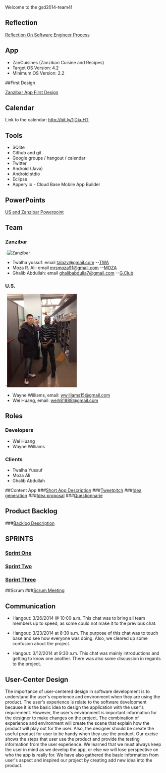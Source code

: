 Welcome to the gsd2014-team4!

## Reflection 

[Reflection On Software Engineer Process](https://github.com/paceuniversity/gsd2014-team4/wiki/Reflection-on-the-Software-Engineering-Process)

## App
* ZanCuisines (Zanzibari Cuisine and Recipes)
* Target OS Version: 4.2
* Minimum OS Version: 2.2

##First Design

[Zanzibar App First Design ](https://github.com/paceuniversity/gsd2014-team4/wiki/Designs)

## Calendar

Link to the calendar: http://bit.ly/1jDkuHT

## Tools


- SQlite
- Github and git
- Google groups / hangout / calendar
- Twitter
- Android (Java)
- Android stdio 
- Eclipse
- Appery.io - Cloud Base Mobile App Builder

## PowerPoints
[US and Zanzibar Powerpoint](https://github.com/paceuniversity/gsd2014-team4/wiki/Powerpoints)


## Team
 
### Zanzibar
-![Zanzibar](https://raw.github.com/paceuniversity/gsd2014-team4/master/20140313_155547.jpg)
- Twalha yussuf: email talazy@gmail.com 
--[TWA](https://github.com/paceuniversity/gsd2014-team4/wiki/Taliz)
- Moza R. Ali: email mrsmoza91@gmail.com 
--[MOZA](https://github.com/paceuniversity/gsd2014-team4/wiki/moza)
- Ghalib Abdullah: email ghalibabdulla7@gmail.com 
--[G.Club](https://github.com/paceuniversity/gsd2014-team4/wiki/G.club)



### U.S.
-![U.S.](https://raw.githubusercontent.com/paceuniversity/gsd2014-team4/master/photo.JPG)
- Wayne Williams, email: wwilliams15@gmail.com
- Wei Huang, email: weih81888@gmail.com


## Roles
### Developers
- Wei Huang
- Wayne Williams

### Clients
- Twalha Yussuf 
- Moza Ali
- Ghalib Abdullah

##Content App
###[Short App Description](https://github.com/paceuniversity/gsd2014-team4/wiki/Content)
###[Tweetpitch](https://github.com/paceuniversity/gsd2014-team4/wiki/Content)
###[Idea generation](https://github.com/paceuniversity/gsd2014-team4/wiki/Content)
###[Idea proposal](https://github.com/paceuniversity/gsd2014-team4/wiki/Content)
###[Questionnarie](https://github.com/paceuniversity/gsd2014-team4/wiki/Content)


## Product Backlog
###[Backlog Description](https://github.com/paceuniversity/gsd2014-team4/issues?milestone=4&state=open)


## SPRINTS
### [Sprint One](https://github.com/paceuniversity/gsd2014-team4/wiki/Sprint-1)
### [Sprint Two](https://github.com/paceuniversity/gsd2014-team4/wiki/Sprint-2)
### [Sprint Three](https://github.com/paceuniversity/gsd2014-team4/wiki/Sprint-3)




##Scrum
###[Scrum Meeting](https://github.com/paceuniversity/gsd2014-team4/wiki/Scrum)


## Communication

- Hangout: 3/26/2014 @ 10:00 a.m. This chat was to bring all team members up to speed, as some could not make it to the previous chat.

- Hangout: 3/23/2014 at 8:30 a.m. The purpose of this chat was to touch base and see how everyone was doing. Also, we cleared up some confusion about the project.

- Hangout: 3/12/2014 at 9:30 a.m. This chat was mainly introductions and getting to know one another. There was also some discussion in regards to the project.
  

## User-Center Design
The importance of user-centered design in software development is to understand the user's experience and environment when they are using the product. The user's experience is relate to the software development because it is the basic idea to design the application with the user's requirement. However, the user's environment is important information for the designer to make changes on the project. The combination of experience and environment will create the scene that explain how the product will play out for the user. Also, the designer should be create the useful product for user to be handy when they use the product. Our excise shows the steps that user use the product and provide the testing information from the user experience. We learned that we must always keep the user in mind as we develop the app, or else we will lose perspective on who the app is really for. We have also gathered the basic information from user's aspect and inspired our project by creating add new idea into the product. 
